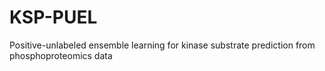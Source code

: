 # KSP-PUEL
Positive-unlabeled ensemble learning for kinase substrate prediction from phosphoproteomics data
